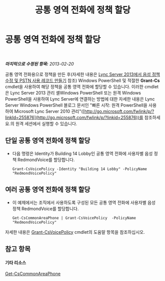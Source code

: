 ﻿---
title: 공통 영역 전화에 정책 할당
TOCTitle: 공통 영역 전화에 정책 할당
ms:assetid: f0554fd1-b237-49b3-9eb4-26f4b91f5604
ms:mtpsurl: https://technet.microsoft.com/ko-kr/library/JJ994082(v=OCS.15)
ms:contentKeyID: 52056984
ms.date: 08/24/2015
mtps_version: v=OCS.15
ms.translationtype: HT
---

# 공통 영역 전화에 정책 할당

 

_**마지막으로 수정된 항목:** 2013-02-20_

공통 영역 전화용으로 정책을 만든 후(자세한 내용은 [Lync Server 2013에서 음성 정책 수정 및 PSTN 사용 레코드 만들기](lync-server-2013-create-a-voice-policy-and-configure-pstn-usage-records.md) 참조) Windows PowerShell 및 적절한 **Grant-Cs** cmdlet을 사용하여 해당 정책을 공통 영역 전화에 할당할 수 있습니다. 이러한 cmdlet은 Lync Server 2013 관리 셸Windows PowerShell 또는 원격 Windows PowerShell을 사용하여 Lync Server에 연결하는 방법에 대한 자세한 내용은 Lync Server Windows PowerShell 블로그 문서인 "빠른 시작: 원격 PowerShell을 사용하여 Microsoft Lync Server 2010 관리"([http://go.microsoft.com/fwlink/p/?linkId=255876](http://go.microsoft.com/fwlink/p/?linkid=255876))를 참조하세요.의 원격 세션에서 실행할 수 있습니다.


## 단일 공통 영역 전화에 정책 할당

  - 다음 명령은 Identity가 Building 14 Lobby인 공통 영역 전화에 사용자별 음성 정책 RedmondVoice를 할당합니다.
    
        Grant-CsVoicePolicy -Identity "Building 14 Lobby" -PolicyName "RedmondVoicePolicy"

## 여러 공통 영역 전화에 정책 할당

  - 이 예제에서는 조직에서 사용하도록 구성된 모든 공통 영역 전화에 사용자별 음성 정책 RedmondVoice를 할당합니다.
    
        Get-CsCommonAreaPhone | Grant-CsVoicePolicy  -PolicyName "RedmondVoicePolicy"

자세한 내용은 [Grant-CsVoicePolicy](https://docs.microsoft.com/en-us/powershell/module/skype/Grant-CsVoicePolicy) cmdlet의 도움말 항목을 참조하십시오.

## 참고 항목

#### 기타 리소스

[Get-CsCommonAreaPhone](https://docs.microsoft.com/en-us/powershell/module/skype/Get-CsCommonAreaPhone)

